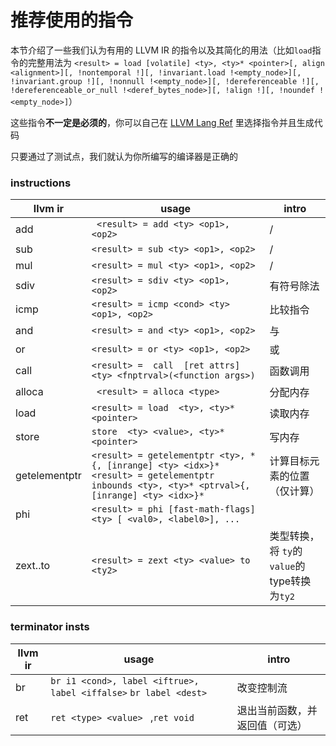 # 推荐使用的指令

本节介绍了一些我们认为有用的 LLVM IR 的指令以及其简化的用法（比如`load`指令的完整用法为
``<result> = load [volatile] <ty>, <ty>* <pointer>[, align <alignment>][, !nontemporal !][, !invariant.load !<empty_node>][, !invariant.group !][, !nonnull !<empty_node>][, !dereferenceable !][, !dereferenceable_or_null !<deref_bytes_node>][, !align !][, !noundef !<empty_node>]``）

这些指令**不一定是必须的**，你可以自己在 [LLVM Lang Ref](https://llvm.org/docs/LangRef.html) 里选择指令并且生成代码

只要通过了测试点，我们就认为你所编写的编译器是正确的

### instructions 

| llvm ir | usage                                                        | intro |
| ------- | ------------------------------------------------------------ | ----- |
| add     | ` <result> = add <ty> <op1>, <op2>`                          | / |
| sub     | `<result> = sub <ty> <op1>, <op2>`                           | / |
| mul     | `<result> = mul <ty> <op1>, <op2> `                          | / |
| sdiv    | `<result> = sdiv <ty> <op1>, <op2>  `                        | 有符号除法 |
| icmp    | `<result> = icmp <cond> <ty> <op1>, <op2>   `                | 比较指令 |
| and     | `<result> = and <ty> <op1>, <op2>  `                         | 与 |
| or      | `<result> = or <ty> <op1>, <op2>   `                         | 或 |
| call    | `<result> =  call  [ret attrs]  <ty> <fnptrval>(<function args>)` | 函数调用 |
| alloca        | `  <result> = alloca <type> ` | 分配内存                 |
| load          | `<result> = load  <ty>, <ty>* <pointer>` | 读取内存                                               |
| store         | `store  <ty> <value>, <ty>* <pointer>` | 写内存                                              |
| getelementptr | `<result> = getelementptr <ty>, * {, [inrange] <ty> <idx>}*`                                                                                                 `<result> = getelementptr inbounds <ty>, <ty>* <ptrval>{, [inrange] <ty> <idx>}*` | 计算目标元素的位置（仅计算） |
| phi           | `<result> = phi [fast-math-flags] <ty> [ <val0>, <label0>], ...` |  |
| zext..to      | `<result> = zext <ty> <value> to <ty2>  ` | 类型转换，将 `ty`的`value`的type转换为`ty2`                         |

### terminator insts

| llvm ir | usage                                                        | intro                          |
| ------- | ------------------------------------------------------------ | ------------------------------ |
| br      | `br i1 <cond>, label <iftrue>, label <iffalse>`       `br label <dest>  ` | 改变控制流                     |
| ret     | `ret <type> <value> `  ,`ret void  `                         | 退出当前函数，并返回值（可选） |

